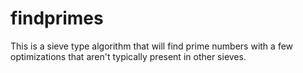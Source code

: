 findprimes
==========
This is a sieve type algorithm that will find prime numbers with a few optimizations that aren't typically present in other sieves.  
